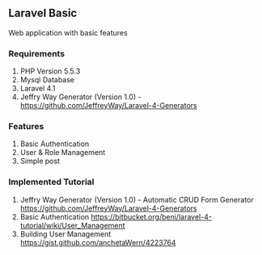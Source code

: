 ## Laravel Basic
Web application with basic features

### Requirements
1. PHP Version 5.5.3
2. Mysql Database
3. Laravel 4.1
4. Jeffry Way Generator (Version 1.0) - https://github.com/JeffreyWay/Laravel-4-Generators

### Features
1. Basic Authentication
2. User & Role Management
3. Simple post

### Implemented Tutorial
1. Jeffry Way Generator (Version 1.0) - Automatic CRUD Form Generator
    https://github.com/JeffreyWay/Laravel-4-Generators
2. Basic Authentication
    https://bitbucket.org/beni/laravel-4-tutorial/wiki/User_Management
3. Building User Management
    https://gist.github.com/anchetaWern/4223764








